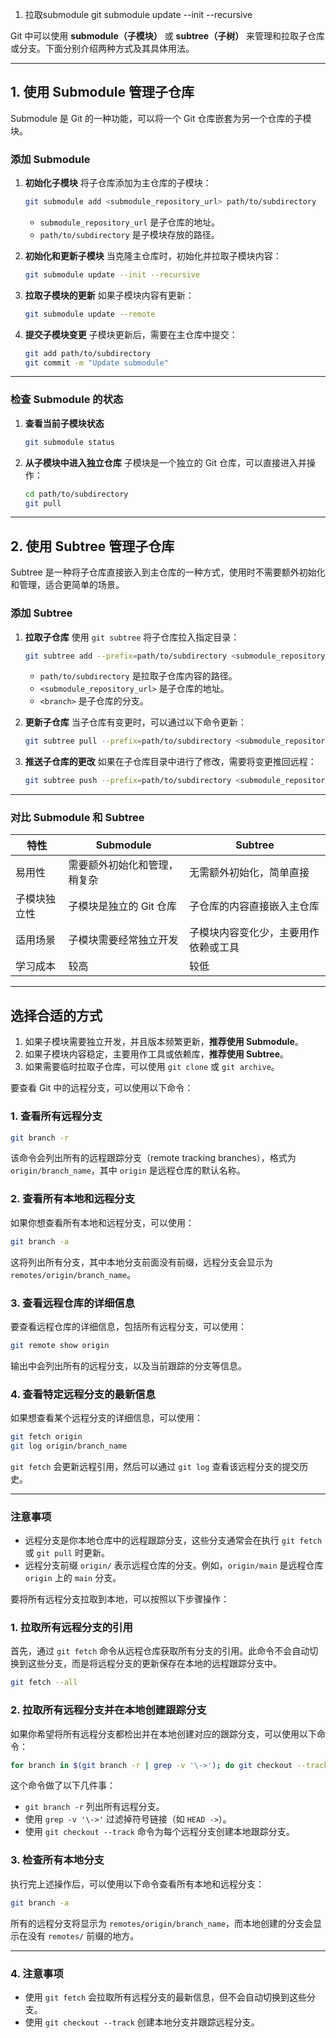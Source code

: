 1. 拉取submodule
  git submodule update --init --recursive





Git 中可以使用 **submodule（子模块）** 或 **subtree（子树）** 来管理和拉取子仓库或分支。下面分别介绍两种方式及其具体用法。

---

## **1. 使用 Submodule 管理子仓库**

Submodule 是 Git 的一种功能，可以将一个 Git 仓库嵌套为另一个仓库的子模块。

### **添加 Submodule**

1. **初始化子模块**
   将子仓库添加为主仓库的子模块：

   ```bash
   git submodule add <submodule_repository_url> path/to/subdirectory
   ```

   - `submodule_repository_url` 是子仓库的地址。
   - `path/to/subdirectory` 是子模块存放的路径。

2. **初始化和更新子模块**
   当克隆主仓库时，初始化并拉取子模块内容：

   ```bash
   git submodule update --init --recursive
   ```

3. **拉取子模块的更新**
   如果子模块内容有更新：

   ```bash
   git submodule update --remote
   ```

4. **提交子模块变更**
   子模块更新后，需要在主仓库中提交：

   ```bash
   git add path/to/subdirectory
   git commit -m "Update submodule"
   ```

---

### **检查 Submodule 的状态**

1. **查看当前子模块状态**

   ```bash
   git submodule status
   ```

2. **从子模块中进入独立仓库**
   子模块是一个独立的 Git 仓库，可以直接进入并操作：

   ```bash
   cd path/to/subdirectory
   git pull
   ```

---

## **2. 使用 Subtree 管理子仓库**

Subtree 是一种将子仓库直接嵌入到主仓库的一种方式，使用时不需要额外初始化和管理，适合更简单的场景。

### **添加 Subtree**

1. **拉取子仓库**
   使用 `git subtree` 将子仓库拉入指定目录：

   ```bash
   git subtree add --prefix=path/to/subdirectory <submodule_repository_url> <branch>
   ```

   - `path/to/subdirectory` 是拉取子仓库内容的路径。
   - `<submodule_repository_url>` 是子仓库的地址。
   - `<branch>` 是子仓库的分支。

2. **更新子仓库**
   当子仓库有变更时，可以通过以下命令更新：

   ```bash
   git subtree pull --prefix=path/to/subdirectory <submodule_repository_url> <branch>
   ```

3. **推送子仓库的更改**
   如果在子仓库目录中进行了修改，需要将变更推回远程：

   ```bash
   git subtree push --prefix=path/to/subdirectory <submodule_repository_url> <branch>
   ```

---

### **对比 Submodule 和 Subtree**

| 特性               | Submodule                                      | Subtree                                              |
|--------------------|-----------------------------------------------|-----------------------------------------------------|
| 易用性             | 需要额外初始化和管理，稍复杂                  | 无需额外初始化，简单直接                           |
| 子模块独立性       | 子模块是独立的 Git 仓库                        | 子仓库的内容直接嵌入主仓库                         |
| 适用场景           | 子模块需要经常独立开发                        | 子模块内容变化少，主要用作依赖或工具               |
| 学习成本           | 较高                                           | 较低                                                |

---

## **选择合适的方式**

1. 如果子模块需要独立开发，并且版本频繁更新，**推荐使用 Submodule**。
2. 如果子模块内容稳定，主要用作工具或依赖库，**推荐使用 Subtree**。
3. 如果需要临时拉取子仓库，可以使用 `git clone` 或 `git archive`。




要查看 Git 中的远程分支，可以使用以下命令：

### **1. 查看所有远程分支**

```bash
git branch -r
```

该命令会列出所有的远程跟踪分支（remote tracking branches），格式为 `origin/branch_name`，其中 `origin` 是远程仓库的默认名称。

### **2. 查看所有本地和远程分支**

如果你想查看所有本地和远程分支，可以使用：

```bash
git branch -a
```

这将列出所有分支，其中本地分支前面没有前缀，远程分支会显示为 `remotes/origin/branch_name`。

### **3. 查看远程仓库的详细信息**

要查看远程仓库的详细信息，包括所有远程分支，可以使用：

```bash
git remote show origin
```

输出中会列出所有的远程分支，以及当前跟踪的分支等信息。

### **4. 查看特定远程分支的最新信息**

如果想查看某个远程分支的详细信息，可以使用：

```bash
git fetch origin
git log origin/branch_name
```

`git fetch` 会更新远程引用，然后可以通过 `git log` 查看该远程分支的提交历史。

---

### **注意事项**

- 远程分支是你本地仓库中的远程跟踪分支，这些分支通常会在执行 `git fetch` 或 `git pull` 时更新。
- 远程分支前缀 `origin/` 表示远程仓库的分支。例如，`origin/main` 是远程仓库 `origin` 上的 `main` 分支。




要将所有远程分支拉取到本地，可以按照以下步骤操作：

### **1. 拉取所有远程分支的引用**

首先，通过 `git fetch` 命令从远程仓库获取所有分支的引用。此命令不会自动切换到这些分支，而是将远程分支的更新保存在本地的远程跟踪分支中。

```bash
git fetch --all
```

### **2. 拉取所有远程分支并在本地创建跟踪分支**

如果你希望将所有远程分支都检出并在本地创建对应的跟踪分支，可以使用以下命令：

```bash
for branch in $(git branch -r | grep -v '\->'); do git checkout --track $branch; done
```

这个命令做了以下几件事：
- `git branch -r` 列出所有远程分支。
- 使用 `grep -v '\->'` 过滤掉符号链接（如 `HEAD ->`）。
- 使用 `git checkout --track` 命令为每个远程分支创建本地跟踪分支。

### **3. 检查所有本地分支**

执行完上述操作后，可以使用以下命令查看所有本地和远程分支：

```bash
git branch -a
```

所有的远程分支将显示为 `remotes/origin/branch_name`，而本地创建的分支会显示在没有 `remotes/` 前缀的地方。

---

### **4. 注意事项**
- 使用 `git fetch` 会拉取所有远程分支的最新信息，但不会自动切换到这些分支。
- 使用 `git checkout --track` 创建本地分支并跟踪远程分支。
